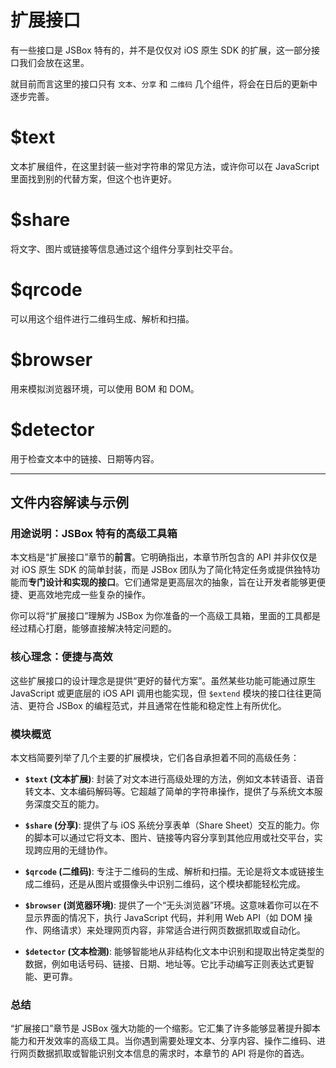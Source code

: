 # 扩展接口

有一些接口是 JSBox 特有的，并不是仅仅对 iOS 原生 SDK 的扩展，这一部分接口我们会放在这里。

就目前而言这里的接口只有 `文本`、`分享` 和 `二维码` 几个组件，将会在日后的更新中逐步完善。

# $text

文本扩展组件，在这里封装一些对字符串的常见方法，或许你可以在 JavaScript 里面找到别的代替方案，但这个也许更好。

# $share

将文字、图片或链接等信息通过这个组件分享到社交平台。

# $qrcode

可以用这个组件进行二维码生成、解析和扫描。

# $browser

用来模拟浏览器环境，可以使用 BOM 和 DOM。

# $detector

用于检查文本中的链接、日期等内容。

---

## 文件内容解读与示例

### 用途说明：JSBox 特有的高级工具箱

本文档是“扩展接口”章节的**前言**。它明确指出，本章节所包含的 API 并非仅仅是对 iOS 原生 SDK 的简单封装，而是 JSBox 团队为了简化特定任务或提供独特功能而**专门设计和实现的接口**。它们通常是更高层次的抽象，旨在让开发者能够更便捷、更高效地完成一些复杂的操作。

你可以将“扩展接口”理解为 JSBox 为你准备的一个高级工具箱，里面的工具都是经过精心打磨，能够直接解决特定问题的。

### 核心理念：便捷与高效

这些扩展接口的设计理念是提供“更好的替代方案”。虽然某些功能可能通过原生 JavaScript 或更底层的 iOS API 调用也能实现，但 `$extend` 模块的接口往往更简洁、更符合 JSBox 的编程范式，并且通常在性能和稳定性上有所优化。

### 模块概览

本文档简要列举了几个主要的扩展模块，它们各自承担着不同的高级任务：

-   **`$text` (文本扩展)**: 封装了对文本进行高级处理的方法，例如文本转语音、语音转文本、文本编码解码等。它超越了简单的字符串操作，提供了与系统文本服务深度交互的能力。

-   **`$share` (分享)**: 提供了与 iOS 系统分享表单（Share Sheet）交互的能力。你的脚本可以通过它将文本、图片、链接等内容分享到其他应用或社交平台，实现跨应用的无缝协作。

-   **`$qrcode` (二维码)**: 专注于二维码的生成、解析和扫描。无论是将文本或链接生成二维码，还是从图片或摄像头中识别二维码，这个模块都能轻松完成。

-   **`$browser` (浏览器环境)**: 提供了一个“无头浏览器”环境。这意味着你可以在不显示界面的情况下，执行 JavaScript 代码，并利用 Web API（如 DOM 操作、网络请求）来处理网页内容，非常适合进行网页数据抓取或自动化。

-   **`$detector` (文本检测)**: 能够智能地从非结构化文本中识别和提取出特定类型的数据，例如电话号码、链接、日期、地址等。它比手动编写正则表达式更智能、更可靠。

### 总结

“扩展接口”章节是 JSBox 强大功能的一个缩影。它汇集了许多能够显著提升脚本能力和开发效率的高级工具。当你遇到需要处理文本、分享内容、操作二维码、进行网页数据抓取或智能识别文本信息的需求时，本章节的 API 将是你的首选。 
